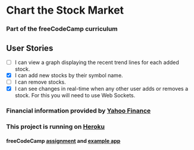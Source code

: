 # Chart the Stock Market
### Part of the freeCodeCamp curriculum

## User Stories
- [ ] I can view a graph displaying the recent trend lines for each added stock.
- [X] I can add new stocks by their symbol name.
- [ ] I can remove stocks.
- [X] I can see changes in real-time when any other user adds or removes a stock. For this you will need to use Web Sockets.

### Financial information provided by [Yahoo Finance](https://developer.yahoo.com/yql/)

### This project is running on [Heroku](https://andydlindsay-stock-market.herokuapp.com)

#### freeCodeCamp [assignment](https://www.freecodecamp.com/challenges/chart-the-stock-market) and [example app](http://watchstocks.herokuapp.com/)